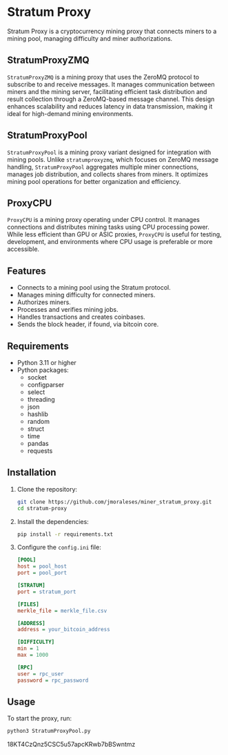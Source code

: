 # Stratum Proxy

Stratum Proxy is a cryptocurrency mining proxy that connects miners to a mining pool, managing difficulty and miner authorizations.

## StratumProxyZMQ
`StratumProxyZMQ` is a mining proxy that uses the ZeroMQ protocol to subscribe to and receive messages. It manages communication between miners and the mining server, facilitating efficient task distribution and result collection through a ZeroMQ-based message channel. This design enhances scalability and reduces latency in data transmission, making it ideal for high-demand mining environments.

## StratumProxyPool
`StratumProxyPool` is a mining proxy variant designed for integration with mining pools. Unlike `stratumproxyzmq`, which focuses on ZeroMQ message handling, `StratumProxyPool` aggregates multiple miner connections, manages job distribution, and collects shares from miners. It optimizes mining pool operations for better organization and efficiency.

## ProxyCPU
`ProxyCPU` is a mining proxy operating under CPU control. It manages connections and distributes mining tasks using CPU processing power. While less efficient than GPU or ASIC proxies, `ProxyCPU` is useful for testing, development, and environments where CPU usage is preferable or more accessible.


## Features

- Connects to a mining pool using the Stratum protocol.
- Manages mining difficulty for connected miners.
- Authorizes miners.
- Processes and verifies mining jobs.
- Handles transactions and creates coinbases.
- Sends the block header, if found, via bitcoin core.

## Requirements

- Python 3.11 or higher
- Python packages:
  - socket
  - configparser
  - select
  - threading
  - json
  - hashlib
  - random
  - struct
  - time
  - pandas
  - requests

## Installation

1. Clone the repository:
    ```sh
    git clone https://github.com/jmoraleses/miner_stratum_proxy.git
    cd stratum-proxy
    ```

2. Install the dependencies:
    ```sh
    pip install -r requirements.txt
    ```

3. Configure the `config.ini` file:
    ```ini
    [POOL]
    host = pool_host
    port = pool_port

    [STRATUM]
    port = stratum_port

    [FILES]
    merkle_file = merkle_file.csv

    [ADDRESS]
    address = your_bitcoin_address

    [DIFFICULTY]
    min = 1
    max = 1000

    [RPC]
    user = rpc_user
    password = rpc_password
    ```

## Usage

To start the proxy, run:
```sh
python3 StratumProxyPool.py
```


18KT4CzQnz5CSC5u57apcKRwb7bBSwntmz
